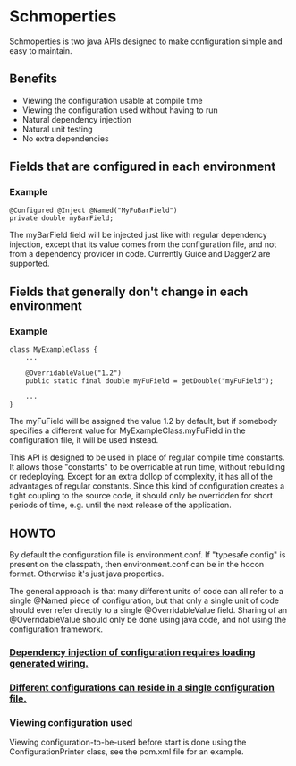 # Schmoperties
Schmoperties is two java APIs designed to make configuration simple and easy to maintain.

## Benefits
* Viewing the configuration usable at compile time
* Viewing the configuration used without having to run
* Natural dependency injection
* Natural unit testing
* No extra dependencies

## Fields that are configured in each environment
### Example
	@Configured @Inject @Named("MyFuBarField")
	private double myBarField;

The myBarField field will be injected just like with regular dependency injection,
except that its value comes from the configuration file,
and not from a dependency provider in code. Currently Guice and Dagger2 are supported.

## Fields that generally don't change in each environment
### Example
	class MyExampleClass {
		...
	
		@OverridableValue("1.2")
		public static final double myFuField = getDouble("myFuField");
	
		...
	}

The myFuField will be assigned the value 1.2 by default,
but if somebody specifies a different value for MyExampleClass.myFuField in the configuration file,
it will be used instead.

This API is designed to be used in place of regular compile time constants.
It allows those "constants" to be overridable at run time, without rebuilding or redeploying.
Except for an extra dollop of complexity, it has all of the advantages of regular constants.
Since this kind of configuration creates a tight coupling to the source code,
it should only be overridden for short periods of time,
e.g. until the next release of the application.

## HOWTO

By default the configuration file is environment.conf. If "typesafe config" is present on the classpath,
then environment.conf can be in the hocon format. Otherwise it's just java properties.

The general approach is that many different units of code can all refer to a single @Named piece of configuration,
but that only a single unit of code should ever refer directly to a single @OverridableValue field.
Sharing of an @OverridableValue should only be done using java code, and not using the configuration framework.

### [Dependency injection of configuration requires loading generated wiring.](doc/DependencyInjection.md)

### [Different configurations can reside in a single configuration file.](doc/Multiple.md)

### Viewing configuration used

Viewing configuration-to-be-used before start is done using the ConfigurationPrinter class,
see the pom.xml file for an example.
